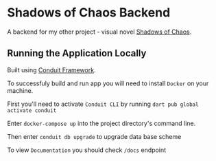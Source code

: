 # Shadows of Chaos Backend

  A backend for my other project - visual novel [Shadows of Chaos](https://github.com/KiSSEDBYFiR3/shadows-of-chaos).


## Running the Application Locally

Built using [Conduit Framework](https://conduit.io).

To successfuly build and run app you will need to install `Docker` on your machine.

First you'll need to activate `Conduit CLI` by running `dart pub global activate conduit`

Enter `docker-compose up` into the project directory's command line.

Then enter `conduit db upgrade` to upgrade data base scheme

To view `Documentation` you should check `/docs` endpoint
